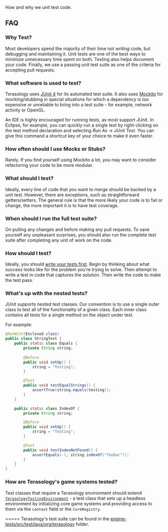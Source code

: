 How and why we unit test code.

## FAQ

### Why Test?

Most developers spend the majority of their time not *writing* code, but debugging and maintaining it. Unit tests are one of the best ways to minimize unnecessary time spent on both. Testing also helps document your code. Finally, we use a passing unit test suite as one of the criteria for accepting pull requests.

### What software is used to test?

Terasology uses [JUnit 4](http://www.junit.org/) for its automated test suite. It also uses [Mockito](http://site.mockito.org) for mocking/stubbing in special situations for which a dependency is too expensive or unreliable to bring into a test suite - for example, network activity or OpenGL.

An IDE is highly encouraged for running tests, as most support JUnit. In Eclipse, for example, you can quickly run a single test by right-clicking on the test method declaration and selecting *Run As → JUnit Test*. You can give this command a shortcut key of your choice to make it even faster.

### How often should I use Mocks or Stubs?

Rarely. If you find yourself using Mockito a lot, you may want to consider refactoring your code to be more modular.

### What should I test?

Ideally, every line of code that you want to merge should be backed by a unit test. However, there are exceptions, such as  straightforward getters/setters. The general rule is that the more likely your code is to fail or change, the more important it is to have test coverage.

### When should I run the full test suite?

On pulling any changes and before making any pull requests. To save yourself any unpleasant surprises, you should also run the complete test suite after completing any unit of work on the code.

### How should I test?

Ideally, you should [write your tests first](http://en.wikipedia.org/wiki/Test-driven_development). Begin by thinking about what success looks like for the problem you're trying to solve. Then attempt to write a test in code that captures the solution. Then write the code to make the test pass.

### What's up with the nested tests?

JUnit supports nested test classes. Our convention is to use a single outer class to test all of the functionality of a given class. Each inner class contains all tests for a single method on the object under test.

For example:

```java
@RunWith(Enclosed.class)
public class StringTest {
    public static class Equals {
        private String string;
        
        @Before
        public void setUp() {
            string = "Testing";
        }

        @Test
        public void testEqualStrings() {
            assertTrue(string.equals(testing));
        }
    }

    public static class IndexOf {
        private String string;

        @Before
        public void setUp() {
            string = "Testing";
        }

        @Test
        public void testIndexNotFound() {
            assertEquals(-1, string.indexOf("foobar"));
        }
    }
}
```

### How are Terasology's game systems tested?

Test classes that require a Terasology environment should extend [`TerasologyTestingEnvironment`](https://github.com/MovingBlocks/Terasology/blob/develop/engine-tests/src/main/java/org/terasology/TerasologyTestingEnvironment.java) - a test class that sets up a headless environment by initializing core game systems and providing access to them via the `context` field or the `CoreRegistry`.

=====
Terasology's test suite can be found in the [engine-tests/src/test/java/org/terasology](https://github.com/MovingBlocks/Terasology/tree/develop/engine-tests/src/test/java/org/terasology) folder.